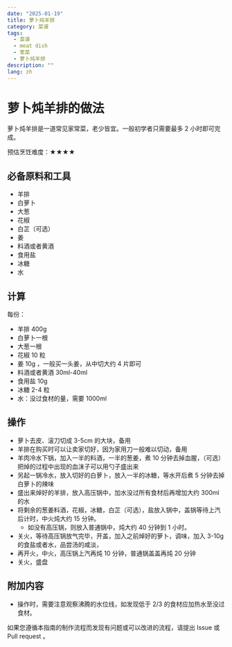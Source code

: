 ```yaml
---
date: "2025-01-19"
title: 萝卜炖羊排
category: 菜谱
tags:
  - 菜谱
  - meat dish
  - 荤菜
  - 萝卜炖羊排
description: ""
lang: zh
---
```



# 萝卜炖羊排的做法

萝卜炖羊排是一道常见家常菜，老少皆宜。一般初学者只需要最多 2 小时即可完成。

预估烹饪难度：★★★★

## 必备原料和工具

- 羊排
- 白萝卜
- 大葱
- 花椒
- 白芷（可选）
- 姜
- 料酒或者黄酒
- 食用盐
- 冰糖
- 水

## 计算

每份：

- 羊排 400g
- 白萝卜一根
- 大葱一根
- 花椒 10 粒
- 姜 10g ，一般买一头姜，从中切大约 4 片即可
- 料酒或者黄酒 30ml-40ml
- 食用盐 10g
- 冰糖 2-4 粒
- 水：没过食材的量，需要 1000ml

## 操作

- 萝卜去皮、滚刀切成 3-5cm 的大块，备用
- 羊排在购买时可以让卖家切好，因为家用刀一般难以切动，备用
- 羊肉冷水下锅，加入一半的料酒，一半的葱姜，煮 10 分钟去掉血腥，（可选）把焯的过程中出现的血沫子可以用勺子盛出来
- 另起一锅冷水，放入切好的白萝卜，放入一半的冰糖，等水开后煮 5 分钟去掉白萝卜的辣味
- 盛出来焯好的羊排，放入高压锅中，加水没过所有食材后再增加大约 300ml 的水
- 将剩余的葱姜料酒，花椒，冰糖，白芷（可选），盐放入锅中，盖锅等待上汽后计时，中火炖大约 15 分钟。
  - 如没有高压锅，则放入普通锅中，炖大约 40 分钟到 1 小时。
- 关火，等待高压锅放气完毕，开盖，加入之前焯好的萝卜，调味，加入 3-10g 的食盐或者水，品尝汤的咸淡，
- 再开火，中火，高压锅上汽再炖 10 分钟，普通锅盖盖再炖 20 分钟
- 关火，盛盘

## 附加内容

- 操作时，需要注意观察沸腾的水位线，如发现低于 2/3 的食材应加热水至没过食材。

如果您遵循本指南的制作流程而发现有问题或可以改进的流程，请提出 Issue 或 Pull request 。
